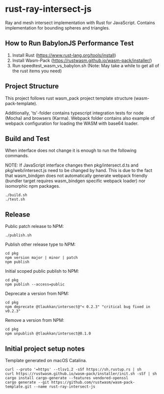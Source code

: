 # rust-ray-intersect-js

Ray and mesh intersect implementation with Rust for JavaScript. Contains implementation for bounding spheres and
triangles.

## How to Run BabylonJS Performance Test

1) Install Rust (https://www.rust-lang.org/tools/install)
2) Install Wasm-Pack  (https://rustwasm.github.io/wasm-pack/installer/)
3) Run speedtest_wasm_vs_babylon.sh (Note: May take a while to get all of the rust items you need)

## Project Structure

This project follows rust wasm_pack project template structure (wasm-pack-template).

Additionally, 'ts'-folder contains typescript integration tests for node (Mocha) and browsers (Karma).
Webpack folder contains also example of webpack configuration for loading the WASM with base64 loader.

## Build and Test

When interface does not change it is enough to run the following commands. 

NOTE: If JavaScript interface changes then pkg/intersect.d.ts and pkg/web/intersect.js need
to be changed by hand. This is due to the fact that wasm_bindgen does not automatically generate
webpack friendly (bundler target requires wasm_bindgen specific webpack loader) nor isomorphic npm packages.

```
./build.sh
./test.sh
```

## Release

Public patch release to NPM:

```
./publish.sh
```

Publish other release type to NPM:

```
cd pkg
npm version major | minor | patch
npm publish
```

Initial scoped public publish to NPM:

```
cd pkg
npm publish --access=public
```

Deprecate a version from NPM:

```
cd pkg
npm deprecate @tlaukkan/intersect@"< 0.2.3" "critical bug fixed in v0.2.3"
```

Remove a version from NPM:

```
cd pkg
npm unpublish @tlaukkan/intersect@0.1.0
```

## Initial project setup notes

Template generated on macOS Catalina.

```
curl --proto '=https' --tlsv1.2 -sSf https://sh.rustup.rs | sh
curl https://rustwasm.github.io/wasm-pack/installer/init.sh -sSf | sh
cargo install cargo-generate --features vendored-openssl
cargo generate --git https://github.com/rustwasm/wasm-pack-template.git --name rust-ray-intersect-js
```
    
